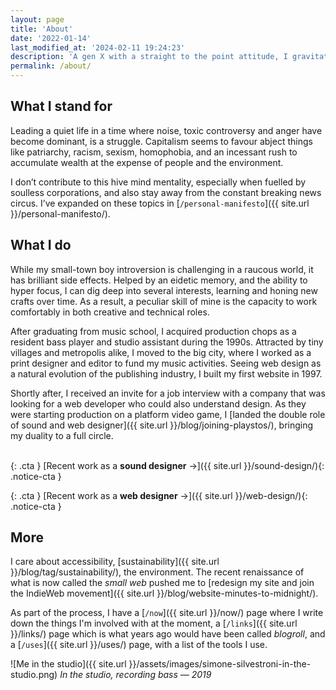 ```yaml
---
layout: page
title: 'About'
date: '2022-01-14'
last_modified_at: '2024-02-11 19:24:23'
description: 'A gen X with a straight to the point attitude, I gravitate around duality. Using a mix of instinct and academic learning, I juggle between art and technology in equal measure. Based in Cambridge (UK), I work in web design and sound production.'
permalink: /about/
---
```

## What I stand for

Leading a quiet life in a time where noise, toxic controversy and anger have become dominant, is a struggle. Capitalism seems to favour abject things like patriarchy, racism, sexism, homophobia, and an incessant rush to accumulate wealth at the expense of people and the environment.

I don’t contribute to this hive mind mentality, especially when fuelled by soulless corporations, and also stay away from the constant breaking news circus. I’ve expanded on these topics in [`/personal-manifesto`]({{ site.url }}/personal-manifesto/).

## What I do

While my small-town boy introversion is challenging in a raucous world, it has brilliant side effects. Helped by an eidetic memory, and the ability to hyper focus, I can dig deep into several interests, learning and honing new crafts over time. As a result, a peculiar skill of mine is the capacity to work comfortably in both creative and technical roles. 

After graduating from music school, I acquired production chops as a resident bass player and studio assistant during the 1990s. Attracted by tiny villages and metropolis alike, I moved to the big city, where I worked as a print designer and editor to fund my music activities. Seeing web design as a natural evolution of the publishing industry, I built my first website in 1997.

Shortly after, I received an invite for a job interview with a company that was looking for a web developer who could also understand design. As they were starting production on a platform video game, I [landed the double role of sound and web designer]({{ site.url }}/blog/joining-playstos/), bringing my duality to a full circle.<br><br>

{: .cta }
[Recent work as a **sound designer**&nbsp;&rarr;]({{ site.url }}/sound-design/){: .notice-cta }

{: .cta }
[Recent work as a **web designer**&nbsp;&rarr;]({{ site.url }}/web-design/){: .notice-cta }

## More

I care about accessibility, [sustainability]({{ site.url }}/blog/tag/sustainability/), the environment. The recent renaissance of what is now called the *small web* pushed me to [redesign my site and join the IndieWeb movement]({{ site.url }}/blog/website-minutes-to-midnight/).

As part of the process, I have a [`/now`]({{ site.url }}/now/) page where I write down the things I'm involved with at the moment, a [`/links`]({{ site.url }}/links/) page which is what years ago would have been called *blogroll*, and a [`/uses`]({{ site.url }}/uses/) page, with a list of the tools I use.

![Me in the studio]({{ site.url }}/assets/images/simone-silvestroni-in-the-studio.png)
_In the studio, recording bass — 2019_